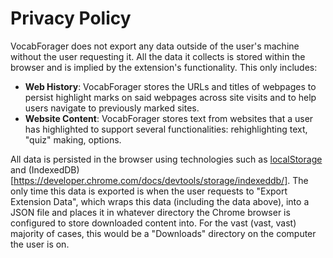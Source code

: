 # Privacy Policy

VocabForager does not export any data outside of the user's machine without the user requesting it. All the data it collects is stored within the browser and is implied by the extension's functionality. This only includes:

- **Web History**: VocabForager stores the URLs and titles of webpages to persist highlight marks on said webpages across site visits and to help users navigate to previously marked sites.
- **Website Content**: VocabForager stores text from websites that a user has highlighted to support several functionalities: rehighlighting text, "quiz" making, options.

All data is persisted in the browser using technologies such as [localStorage](https://developer.mozilla.org/en-US/docs/Web/API/Window/localStorage) and (IndexedDB)[https://developer.chrome.com/docs/devtools/storage/indexeddb/]. The only time this data is exported is when the user requests to "Export Extension Data", which wraps this data (including the data above), into a JSON file and places it in whatever directory the Chrome browser is configured to store downloaded content into. For the vast (vast, vast) majority of cases, this would be a "Downloads" directory on the computer the user is on.
